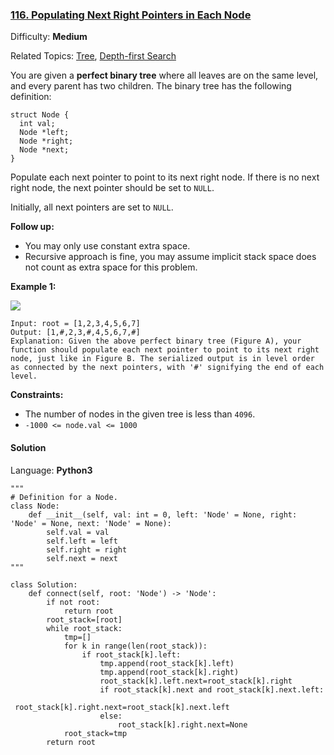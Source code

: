 ### [116\. Populating Next Right Pointers in Each Node](https://leetcode.com/problems/populating-next-right-pointers-in-each-node/)

Difficulty: **Medium**  

Related Topics: [Tree](https://leetcode.com/tag/tree/), [Depth-first Search](https://leetcode.com/tag/depth-first-search/)


You are given a **perfect binary tree** where all leaves are on the same level, and every parent has two children. The binary tree has the following definition:

```
struct Node {
  int val;
  Node *left;
  Node *right;
  Node *next;
}
```

Populate each next pointer to point to its next right node. If there is no next right node, the next pointer should be set to `NULL`.

Initially, all next pointers are set to `NULL`.

**Follow up:**

*   You may only use constant extra space.
*   Recursive approach is fine, you may assume implicit stack space does not count as extra space for this problem.

**Example 1:**

![](https://assets.leetcode.com/uploads/2019/02/14/116_sample.png)

```
Input: root = [1,2,3,4,5,6,7]
Output: [1,#,2,3,#,4,5,6,7,#]
Explanation: Given the above perfect binary tree (Figure A), your function should populate each next pointer to point to its next right node, just like in Figure B. The serialized output is in level order as connected by the next pointers, with '#' signifying the end of each level.
```

**Constraints:**

*   The number of nodes in the given tree is less than `4096`.
*   `-1000 <= node.val <= 1000`


#### Solution

Language: **Python3**

```python3
"""
# Definition for a Node.
class Node:
    def __init__(self, val: int = 0, left: 'Node' = None, right: 'Node' = None, next: 'Node' = None):
        self.val = val
        self.left = left
        self.right = right
        self.next = next
"""
​
class Solution:
    def connect(self, root: 'Node') -> 'Node':
        if not root:
            return root
        root_stack=[root]
        while root_stack:
            tmp=[]
            for k in range(len(root_stack)):
                if root_stack[k].left:
                    tmp.append(root_stack[k].left)
                    tmp.append(root_stack[k].right)
                    root_stack[k].left.next=root_stack[k].right
                    if root_stack[k].next and root_stack[k].next.left:
                        root_stack[k].right.next=root_stack[k].next.left
                    else:
                        root_stack[k].right.next=None
            root_stack=tmp
        return root
```